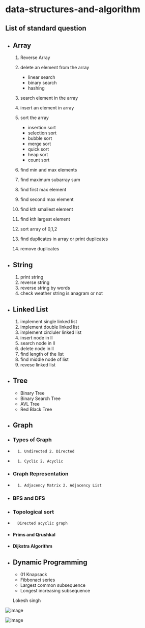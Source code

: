 # data-structures-and-algorithm

## List of standard question
  
 - ## Array
      1. Reverse Array 
      2. delete an element from the array
         - linear search
         - binary search
         - hashing
      4. search element in the array
      5. insert an element in array
      6. sort the array
         - insertion sort
         - selection sort
         - bubble sort
         - merge sort
         - quick sort
         - heap sort
         - count sort

      6. find min and max elements
      7. find maximum subarray sum
      8. find first max element
      9. find second max element
      10. find kth smallest element
      11. find kth largest element
      12. sort array of 0,1,2
      13. find duplicates in array or print duplicates
      14. remove duplicates


  - ## String 
      1. print string 
      2. reverse string 
      3. reverse string by words
      4. check weather string is anagram or not
      
  - ## Linked List
      1. implement single linked list
      2. implement double linked list
      3. implement circluler linked list
      4. insert node in ll
      5. search node in ll
      6. delete node in ll
      7. find length of the list
      8. find middle node of list
      9. revese linked list
      
  - ## Tree
    - Binary Tree
    - Binary Search Tree
    - AVL Tree
    - Red Black Tree

  - ## Graph
  -   ### Types of Graph
  -       1. Undirected 2. Directed
  -       1. Cyclic 2. Acyclic
  -   ### Graph Representation
  -       1. Adjacency Matrix 2. Adjacency List
  -   ### BFS and DFS
  -   ### Topological sort
  -       Directed acyclic graph
  -   #### Prims and Qrushkal
  -   #### Dijkstra Algorithm

  - ## Dynamic Programming
    - 01 Knapsack
    - Fibbonaci series
    - Largest common subsequence
    - Longest increasing subsequence

    Lokesh singh
   
      
![image](https://github.com/Lokesh598/data-structures-and-algorithm/assets/63910828/9ec4211d-b505-4281-b221-e9b9800d53fc)

![image](https://github.com/Lokesh598/data-structures-and-algorithm/assets/63910828/6ee91c8b-5390-483c-b52d-013d2ac50d12)

